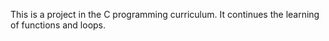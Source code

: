 This is a project in the C programming curriculum. It continues the learning of functions and loops.
